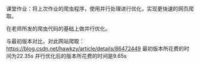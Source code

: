 课堂作业：将上次作业的爬虫程序，使用并行处理进行优化，实现更快速的网页爬取。

在老师所发的爬虫代码的基础上做并行优化。

与最初版本对比，对此网站爬取：https://blog.csdn.net/hawkzy/article/details/86472449
最初版本所花费的时间为22.35s    并行优化后的版本所花费的时间是9.65s

